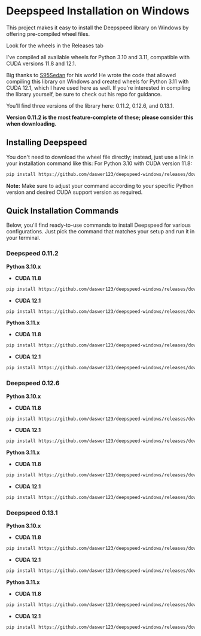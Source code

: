 # Deepspeed Installation on Windows

This project makes it easy to install the Deepspeed library on Windows by offering pre-compiled wheel files.

Look for the wheels in the Releases tab

I've compiled all available wheels for Python 3.10 and 3.11, compatible with CUDA versions 11.8 and 12.1.

Big thanks to [S95Sedan](https://github.com/S95Sedan/Deepspeed-Windows) for his work! He wrote the code that allowed compiling this library on Windows and created wheels for Python 3.11 with CUDA 12.1, which I have used here as well. If you're interested in compiling the library yourself, be sure to check out his repo for guidance.

You'll find three versions of the library here: 0.11.2, 0.12.6, and 0.13.1.

**Version 0.11.2 is the most feature-complete of these; please consider this when downloading.**

## Installing Deepspeed

You don't need to download the wheel file directly; instead, just use a link in your installation command like this:
For Python 3.10 with CUDA version 11.8:
```bash
pip install https://github.com/daswer123/deepspeed-windows/releases/download/v0.11.2/deepspeed-0.11.2+cuda118-cp310-cp310-win_amd64.whl
```

**Note:** Make sure to adjust your command according to your specific Python version and desired CUDA support version as required.

## Quick Installation Commands

Below, you'll find ready-to-use commands to install Deepspeed for various configurations. Just pick the command that matches your setup and run it in your terminal.

### Deepspeed 0.11.2
**Python 3.10.x**

- **CUDA 11.8**

```bash
pip install https://github.com/daswer123/deepspeed-windows/releases/download/11.2/deepspeed-0.11.2+cuda118-cp310-cp310-win_amd64.whl
```

- **CUDA 12.1**

```bash
pip install https://github.com/daswer123/deepspeed-windows/releases/download/11.2/deepspeed-0.11.2+cuda121-cp310-cp310-win_amd64.whl
```

**Python 3.11.x**

- **CUDA 11.8**

```bash
pip install https://github.com/daswer123/deepspeed-windows/releases/download/11.2/deepspeed-0.11.2+cuda118-cp311-cp311-win_amd64.whl
```

- **CUDA 12.1**

```bash
pip install https://github.com/daswer123/deepspeed-windows/releases/download/11.2/deepspeed-0.11.2+cuda121-cp311-cp311-win_amd64.whl
```

### Deepspeed 0.12.6
**Python 3.10.x**

- **CUDA 11.8**

```bash
pip install https://github.com/daswer123/deepspeed-windows/releases/download/12.6/deepspeed-0.12.6+cu118-cp310-cp310-win_amd64.whl
```

- **CUDA 12.1**

```bash
pip install https://github.com/daswer123/deepspeed-windows/releases/download/12.6/deepspeed-0.12.6+cu121-cp310-cp310-win_amd64.whl
```

**Python 3.11.x**

- **CUDA 11.8**

```bash
pip install https://github.com/daswer123/deepspeed-windows/releases/download/12.6/deepspeed-0.12.6+cu118-cp311-cp311-win_amd64.whl
```

- **CUDA 12.1**

```bash
pip install https://github.com/daswer123/deepspeed-windows/releases/download/12.6/deepspeed-0.12.6+cu121-cp311-cp311-win_amd64.whl
```

### Deepspeed 0.13.1
**Python 3.10.x**

- **CUDA 11.8**

```bash
pip install https://github.com/daswer123/deepspeed-windows/releases/download/13.1/deepspeed-0.13.1+cu118-cp310-cp310-win_amd64.whl
```

- **CUDA 12.1**

```bash
pip install https://github.com/daswer123/deepspeed-windows/releases/download/13.1/deepspeed-0.13.1+cu121-cp310-cp310-win_amd64.whl
```

**Python 3.11.x**

- **CUDA 11.8**

```bash
pip install https://github.com/daswer123/deepspeed-windows/releases/download/13.1/deepspeed-0.13.1+cu118-cp311-cp311-win_amd64.whl
```

- **CUDA 12.1**

```bash
pip install https://github.com/daswer123/deepspeed-windows/releases/download/13.1/deepspeed-0.13.1+cu121-cp311-cp311-win_amd64.whl
```
